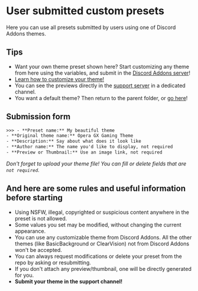# User submitted custom presets

Here you can use all presets submitted by users using one of Discord Addons themes.

## Tips

- Want your own theme preset shown here? Start customizing any theme from here using the variables, and submit in the [Discord Addons server](https://discord.gg/v7ECsqT)!
- [Learn how to customize your theme!](https://tomrdh.github.io/da-website/tutorials.html#customize-oggt)
- You can see the previews directly in the [support server](https://discord.gg/v7ECsqT) in a dedicated channel.
- You want a default theme? Then return to the parent folder, or [go here](https://github.com/Tomrdh/discord-addons/tree/master/download-themes-here)!

## Submission form

```txt
>>> - **Preset name:** My beautiful theme
- **Original theme name:** Opera GX Gaming Theme
- **Description:** Say about what does it look like
- **Author name:** The name you'd like to display, not required
- **Preview or Thumbnail:** Use an image link, not required
```

*Don't forget to upload your theme file! You can fill or delete fields that are `not required`.*

## And here are some rules and useful information before starting

- Using NSFW, illegal, copyrighted or suspicious content anywhere in the preset is not allowed.
- Some values you set may be modified, without changing the current appearance.
- You can use any customizable theme from Discord Addons. All the other themes (like BasicBackground or ClearVision) not from Discord Addons won't be accepted.
- You can always request modifications or delete your preset from the repo by asking or resubmitting.
- If you don't attach any preview/thumbnail, one will be directly generated for you.
- **Submit your theme in the support channel!**
